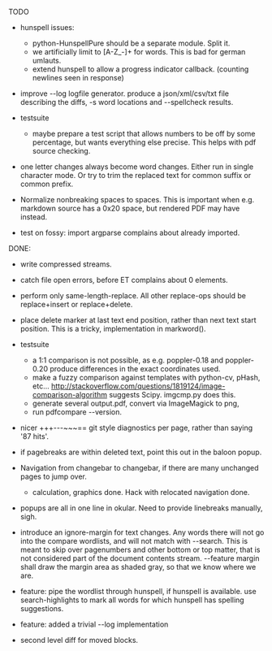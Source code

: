 TODO

* hunspell issues:
  - python-HunspellPure should be a separate module. Split it.
  - we artificially limit to [A-Z_-]+ for words. This is bad for german umlauts.
  - extend hunspell to allow a progress indicator callback.
    (counting newlines seen in response)

* improve --log logfile generator.
  produce a json/xml/csv/txt file describing the diffs, -s word locations 
  and --spellcheck results.

* testsuite
  - maybe prepare a test script that allows numbers to be off by some 
    percentage, but wants everything else precise.
    This helps with pdf source checking.

* one letter changes always become word changes.
  Either run in single character mode. Or try to trim the replaced text for 
  common suffix or common prefix.

* Normalize nonbreaking spaces to spaces.
  This is important when e.g. markdown source has a 0x20 space, but rendered
  PDF may have &nbsp; instead.

* test on fossy: import argparse complains about already imported.


DONE:

* write compressed streams.

* catch file open errors, before ET complains about 0 elements.

* perform only same-length-replace. All other replace-ops should be replace+insert
  or replace+delete.

* place delete marker at last text end position, rather than next text start position.
  This is a tricky, implementation in markword().

* testsuite
  - a 1:1 comparison is not possible, as e.g. poppler-0.18 and poppler-0.20
    produce differences in the exact coordinates used.
  - make a fuzzy comparison against templates with python-cv, pHash, etc...
    http://stackoverflow.com/questions/1819124/image-comparison-algorithm suggests
    Scipy.  imgcmp.py does this.
  - generate several output.pdf, convert via ImageMagick to png, 
  - run pdfcompare --version.

* nicer +++---~~~== git style diagnostics per page, rather than saying '87 hits'.

* if pagebreaks are within deleted text, point this out in the baloon popup.
  
* Navigation from changebar to changebar, if there are many unchanged pages to jump over.
  - calculation, graphics done. Hack with relocated navigation done.

* popups are all in one line in okular. Need to provide linebreaks manually, sigh.

* introduce an ignore-margin for text changes. Any words there will not go into
  the compare wordlists, and will not match with --search. This is meant to skip
  over pagenumbers and other bottom or top matter, that is not considered part
  of the document contents stream.
  --feature margin shall draw the margin area as shaded gray, so that we know
  where we are.

* feature:
  pipe the wordlist through hunspell, if hunspell is available.
  use search-highlights to mark all words for which hunspell has spelling 
  suggestions. 

* feature: 
  added a trivial --log implementation

* second level diff for moved blocks.
